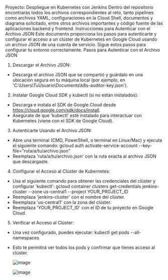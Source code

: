 Proyecto: Despliegue en Kubernetes con Jenkins
Dentro del repositorio encontrarás todos los archivos correspondientes al reto, tanto pipelines como
archivos YAML, configuraciones en la Cloud Shell, documentos y diagrama solicitado, entre otros
archivos importantes y código fuente de las aplicaciones backend y frontend.
Instrucciones para Autenticar con el Archivo JSON
Este documento proporciona los pasos para autenticarte y configurar el acceso a un clúster de
Kubernetes en Google Cloud usando un archivo JSON de una cuenta de servicio. Sigue estos
pasos para configurar tu entorno correctamente.
Pasos para Autenticar con el Archivo JSON
1. Descargar el Archivo JSON:
 - Descarga el archivo JSON que se compartió y guárdalo en una ubicación segura en tu máquina
local (por ejemplo, en 'C:\Users\TuUsuario\Documents\k8s-auditor-key.json').
2. Instalar Google Cloud SDK y kubectl (si no están instalados):
 - Descarga e instala el SDK de Google Cloud desde https://cloud.google.com/sdk/docs/install.
 - Asegúrate de que 'kubectl' esté instalado para interactuar con Kubernetes (viene con el SDK de
Google Cloud).
3. Autenticarte Usando el Archivo JSON:
 - Abre una terminal (CMD, PowerShell, o terminal en Linux/Mac) y ejecuta el siguiente comando:
 gcloud auth activate-service-account --key-file="ruta/a/tu/archivo.json"
 - Reemplaza 'ruta/a/tu/archivo.json' con la ruta exacta al archivo JSON que descargaste.
4. Configurar el Acceso al Clúster de Kubernetes:
 - Usa el siguiente comando para obtener las credenciales del clúster y configurar 'kubectl':
 gcloud container clusters get-credentials jenkins-cluster --zone us-central1 --project
YOUR_PROJECT_ID
 - Reemplaza 'jenkins-cluster' con el nombre del clúster.
 - Reemplaza 'us-central1' con la zona del clúster.
 - Reemplaza 'YOUR_PROJECT_ID' con el ID de tu proyecto en Google Cloud.
5. Verificar el Acceso al Clúster:
 - Una vez configurado, puedes ejecutar:
 kubectl get pods --all-namespaces
 - Esto te permitirá ver todos los pods y confirmar que tienes acceso al clúster.

   ![image](https://github.com/user-attachments/assets/4a65eb22-d68a-47c4-b809-5ec406fcbb87)


   ![image](https://github.com/user-attachments/assets/3cd872b9-6d24-44d8-91b2-9a604b4c3082)

